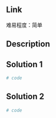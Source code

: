 ## Link


难易程度：简单

## Description


## Solution 1


```python
# code
```

## Solution 2


```python
# code
```
